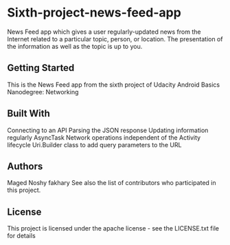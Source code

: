 # Sixth-project-news-feed-app
News Feed app which gives a user regularly-updated news from the Internet related to a particular topic, person, or location.
The presentation of the information as well as the topic is up to you.

## Getting Started
This is the News Feed app from the sixth project of Udacity Android Basics Nanodegree: Networking



## Built With
Connecting to an API
Parsing the JSON response
Updating information regularly
AsyncTask
Network operations independent of the Activity lifecycle
Uri.Builder class to add query parameters to the URL

## Authors
Maged Noshy fakhary See also the list of contributors who participated in this project.

## License
This project is licensed under the apache license - see the LICENSE.txt file for details


